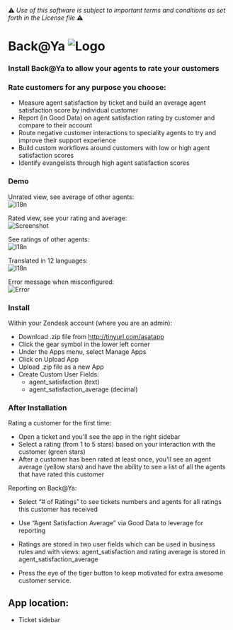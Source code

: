 :warning: *Use of this software is subject to important terms and conditions as set forth in the License file* :warning:

# Back@Ya ![Logo](https://dl.dropboxusercontent.com/u/2670385/Web/asat-logo.png)

### Install Back@Ya to allow your agents to rate your customers

### Rate customers for any purpose you choose:
 - Measure agent satisfaction by ticket and build an average agent satisfaction score by individual customer
 - Report (in Good Data) on agent satisfaction rating by customer and compare to their account
 - Route negative customer interactions to speciality agents to try and improve their support experience
 - Build custom workflows around customers with low or high agent satisfaction scores
 - Identify evangelists through high agent satisfaction scores

### Demo

Unrated view, see average of other agents:<br/>
![I18n](https://dl.dropboxusercontent.com/u/2670385/Web/asat-unrated.png)

Rated view, see your rating and average:<br/>
![Screenshot](https://dl.dropboxusercontent.com/u/2670385/Web/asat.png)

See ratings of other agents:<br/>
![I18n](https://dl.dropboxusercontent.com/u/2670385/Web/asat-list.png)

Translated in 12 languages:<br/>
![I18n](https://dl.dropboxusercontent.com/u/2670385/Web/asat-i18n.png)

Error message when misconfigured:<br/>
![Error](https://dl.dropboxusercontent.com/u/2670385/Web/asat-error.png)

### Install

Within your Zendesk account (where you are an admin):

 - Download .zip file from http://tinyurl.com/asatapp
 - Click the gear symbol in the lower left corner
 - Under the Apps menu, select Manage Apps
 - Click on Upload App
 - Upload .zip file as a new App
 - Create Custom User Fields:
     - agent_satisfaction (text)
     - agent_satisfaction_average (decimal)

### After Installation

Rating a customer for the first time:

 - Open a ticket and you'll see the app in the right sidebar
 - Select a rating (from 1 to 5 stars) based on your interaction with the customer (green stars)
 - After a customer has been rated at least once, you'll see an agent average (yellow stars) and have the ability to see a list of all the agents that have rated this customer

Reporting on Back@Ya:
 - Select “# of Ratings” to see tickets numbers and agents for all ratings this customer has received
 - Use “Agent Satisfaction Average” via Good Data to leverage for reporting
 - Ratings are stored in two user fields which can be used in business rules and with views: agent_satisfaction and rating average is stored in agent_satisfaction_average 
 

 - Press the eye of the tiger button to keep motivated for extra awesome customer service.

## App location:

* Ticket sidebar
